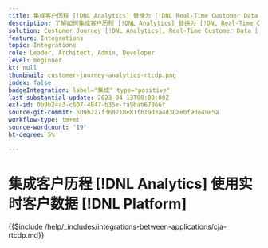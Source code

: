 ```yaml
---
title: 集成客户历程 [!DNL Analytics] 替换为 [!DNL Real-Time Customer Data Platform]
description: 了解如何集成客户历程 [!DNL Analytics] 替换为 [!DNL Real-Time Customer Data Platform].
solution: Customer Journey [!DNL Analytics], Real-Time Customer Data [!DNL Platform]
feature: Integrations
topic: Integrations
role: Leader, Architect, Admin, Developer
level: Beginner
kt: null
thumbnail: customer-journey-analytics-rtcdp.png
index: false
badgeIntegration: label="集成" type="positive"
last-substantial-update: 2023-04-13T00:00:00Z
exl-id: 0b9b24a3-c607-4847-b35e-fa9bab67866f
source-git-commit: 509b227f360718e81fb19d3a4d30aebf9de49e5a
workflow-type: tm+mt
source-wordcount: '19'
ht-degree: 5%

---
```


# 集成客户历程 [!DNL Analytics] 使用实时客户数据 [!DNL Platform]

{{$include /help/_includes/integrations-between-applications/cja-rtcdp.md}}
